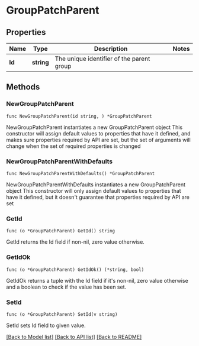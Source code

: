 # GroupPatchParent

## Properties

Name | Type | Description | Notes
------------ | ------------- | ------------- | -------------
**Id** | **string** | The unique identifier of the parent group | 

## Methods

### NewGroupPatchParent

`func NewGroupPatchParent(id string, ) *GroupPatchParent`

NewGroupPatchParent instantiates a new GroupPatchParent object
This constructor will assign default values to properties that have it defined,
and makes sure properties required by API are set, but the set of arguments
will change when the set of required properties is changed

### NewGroupPatchParentWithDefaults

`func NewGroupPatchParentWithDefaults() *GroupPatchParent`

NewGroupPatchParentWithDefaults instantiates a new GroupPatchParent object
This constructor will only assign default values to properties that have it defined,
but it doesn't guarantee that properties required by API are set

### GetId

`func (o *GroupPatchParent) GetId() string`

GetId returns the Id field if non-nil, zero value otherwise.

### GetIdOk

`func (o *GroupPatchParent) GetIdOk() (*string, bool)`

GetIdOk returns a tuple with the Id field if it's non-nil, zero value otherwise
and a boolean to check if the value has been set.

### SetId

`func (o *GroupPatchParent) SetId(v string)`

SetId sets Id field to given value.



[[Back to Model list]](../README.md#documentation-for-models) [[Back to API list]](../README.md#documentation-for-api-endpoints) [[Back to README]](../README.md)


